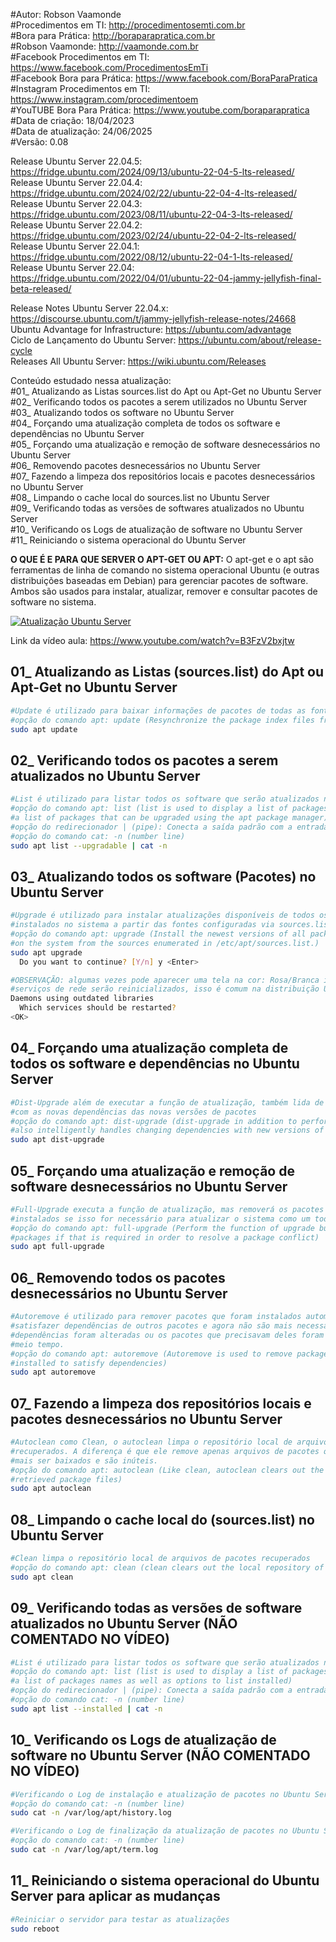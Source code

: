 #Autor: Robson Vaamonde<br>
#Procedimentos em TI: http://procedimentosemti.com.br<br>
#Bora para Prática: http://boraparapratica.com.br<br>
#Robson Vaamonde: http://vaamonde.com.br<br>
#Facebook Procedimentos em TI: https://www.facebook.com/ProcedimentosEmTi<br>
#Facebook Bora para Prática: https://www.facebook.com/BoraParaPratica<br>
#Instagram Procedimentos em TI: https://www.instagram.com/procedimentoem<br>
#YouTUBE Bora Para Prática: https://www.youtube.com/boraparapratica<br>
#Data de criação: 18/04/2023<br>
#Data de atualização: 24/06/2025<br>
#Versão: 0.08<br>

Release Ubuntu Server 22.04.5: https://fridge.ubuntu.com/2024/09/13/ubuntu-22-04-5-lts-released/<br>
Release Ubuntu Server 22.04.4: https://fridge.ubuntu.com/2024/02/22/ubuntu-22-04-4-lts-released/<br>
Release Ubuntu Server 22.04.3: https://fridge.ubuntu.com/2023/08/11/ubuntu-22-04-3-lts-released/<br>
Release Ubuntu Server 22.04.2: https://fridge.ubuntu.com/2023/02/24/ubuntu-22-04-2-lts-released/<br>
Release Ubuntu Server 22.04.1: https://fridge.ubuntu.com/2022/08/12/ubuntu-22-04-1-lts-released/<br>
Release Ubuntu Server 22.04: https://fridge.ubuntu.com/2022/04/01/ubuntu-22-04-jammy-jellyfish-final-beta-released/

Release Notes Ubuntu Server 22.04.x: https://discourse.ubuntu.com/t/jammy-jellyfish-release-notes/24668<br>
Ubuntu Advantage for Infrastructure: https://ubuntu.com/advantage<br>
Ciclo de Lançamento do Ubuntu Server: https://ubuntu.com/about/release-cycle<br>
Releases All Ubuntu Server: https://wiki.ubuntu.com/Releases

Conteúdo estudado nessa atualização:<br>
#01_ Atualizando as Listas sources.list do Apt ou Apt-Get no Ubuntu Server<br>
#02_ Verificando todos os pacotes a serem utilizados no Ubuntu Server<br>
#03_ Atualizando todos os software no Ubuntu Server<br>
#04_ Forçando uma atualização completa de todos os software e dependências no Ubuntu Server<br>
#05_ Forçando uma atualização e remoção de software desnecessários no Ubuntu Server<br>
#06_ Removendo pacotes desnecessários no Ubuntu Server<br>
#07_ Fazendo a limpeza dos repositórios locais e pacotes desnecessários no Ubuntu Server<br>
#08_ Limpando o cache local do sources.list no Ubuntu Server<br>
#09_ Verificando todas as versões de softwares atualizados no Ubuntu Server<br>
#10_ Verificando os Logs de atualização de software no Ubuntu Server<br>
#11_ Reiniciando o sistema operacional do Ubuntu Server<br>

**O QUE É E PARA QUE SERVER O APT-GET OU APT:** O apt-get e o apt são ferramentas de linha de comando no sistema operacional Ubuntu (e outras distribuições baseadas em Debian) para gerenciar pacotes de software. Ambos são usados para instalar, atualizar, remover e consultar pacotes de software no sistema.

[![Atualização Ubuntu Server](http://img.youtube.com/vi/B3FzV2bxjtw/0.jpg)](https://www.youtube.com/watch?v=B3FzV2bxjtw "Atualização Ubuntu Server")

Link da vídeo aula: https://www.youtube.com/watch?v=B3FzV2bxjtw

## 01_ Atualizando as Listas (sources.list) do Apt ou Apt-Get no Ubuntu Server
```bash
#Update é utilizado para baixar informações de pacotes de todas as fontes configuradas.
#opção do comando apt: update (Resynchronize the package index files from their sources)
sudo apt update
```

## 02_ Verificando todos os pacotes a serem atualizados no Ubuntu Server
```bash
#List é utilizado para listar todos os software que serão atualizados no sistema.
#opção do comando apt: list (list is used to display a list of packages), --upgradable (shows
#a list of packages that can be upgraded using the apt package manager)
#opção do redirecionador | (pipe): Conecta a saída padrão com a entrada padrão de outro comando
#opção do comando cat: -n (number line)
sudo apt list --upgradable | cat -n
```

## 03_ Atualizando todos os software (Pacotes) no Ubuntu Server
```bash
#Upgrade é utilizado para instalar atualizações disponíveis de todos os pacotes atualmente 
#instalados no sistema a partir das fontes configuradas via sources.list
#opção do comando apt: upgrade (Install the newest versions of all packages currently installed
#on the system from the sources enumerated in /etc/apt/sources.list.)
sudo apt upgrade
  Do you want to continue? [Y/n] y <Enter>

#OBSERVAÇÃO: algumas vezes pode aparecer uma tela na cor: Rosa/Branca informando que alguns
#serviços de rede serão reinicializados, isso é comum na distribuição Ubuntu Server.
Daemons using outdated libraries
  Which services should be restarted?
<OK>
```

## 04_ Forçando uma atualização completa de todos os software e dependências no Ubuntu Server
```bash
#Dist-Upgrade além de executar a função de atualização, também lida de forma inteligente 
#com as novas dependências das novas versões de pacotes
#opção do comando apt: dist-upgrade (dist-upgrade in addition to performing the function of upgrade, 
#also intelligently handles changing dependencies with new versions of packages)
sudo apt dist-upgrade
```

## 05_ Forçando uma atualização e remoção de software desnecessários no Ubuntu Server
```bash
#Full-Upgrade executa a função de atualização, mas removerá os pacotes atualmente 
#instalados se isso for necessário para atualizar o sistema como um todo
#opção do comando apt: full-upgrade (Perform the function of upgrade but may also remove installed
#packages if that is required in order to resolve a package conflict)
sudo apt full-upgrade
```

## 06_ Removendo todos os pacotes desnecessários no Ubuntu Server
```bash
#Autoremove é utilizado para remover pacotes que foram instalados automaticamente para 
#satisfazer dependências de outros pacotes e agora não são mais necessários, pois as 
#dependências foram alteradas ou os pacotes que precisavam deles foram removidos nesse 
#meio tempo.
#opção do comando apt: autoremove (Autoremove is used to remove packages that were automatically
#installed to satisfy dependencies)
sudo apt autoremove
```

## 07_ Fazendo a limpeza dos repositórios locais e pacotes desnecessários no Ubuntu Server
```bash
#Autoclean como Clean, o autoclean limpa o repositório local de arquivos de pacotes 
#recuperados. A diferença é que ele remove apenas arquivos de pacotes que não podem 
#mais ser baixados e são inúteis.
#opção do comando apt: autoclean (Like clean, autoclean clears out the local repository of 
#retrieved package files)
sudo apt autoclean
```

## 08_ Limpando o cache local do (sources.list) no Ubuntu Server
```bash
#Clean limpa o repositório local de arquivos de pacotes recuperados
#opção do comando apt: clean (clean clears out the local repository of retrieved package files)
sudo apt clean
```

## 09_ Verificando todas as versões de software atualizados no Ubuntu Server (NÃO COMENTADO NO VÍDEO)
```bash
#List é utilizado para listar todos os software que serão atualizados no sistema.
#opção do comando apt: list (list is used to display a list of packages), --installed (shows
#a list of packages names as well as options to list installed)
#opção do redirecionador | (pipe): Conecta a saída padrão com a entrada padrão de outro comando
#opção do comando cat: -n (number line)
sudo apt list --installed | cat -n
```

## 10_ Verificando os Logs de atualização de software no Ubuntu Server (NÃO COMENTADO NO VÍDEO)
```bash
#Verificando o Log de instalação e atualização de pacotes no Ubuntu Server
#opção do comando cat: -n (number line)
sudo cat -n /var/log/apt/history.log

#Verificando o Log de finalização da atualização de pacotes no Ubuntu Server
#opção do comando cat: -n (number line)
sudo cat -n /var/log/apt/term.log
```

## 11_ Reiniciando o sistema operacional do Ubuntu Server para aplicar as mudanças
```bash
#Reiniciar o servidor para testar as atualizações
sudo reboot
```